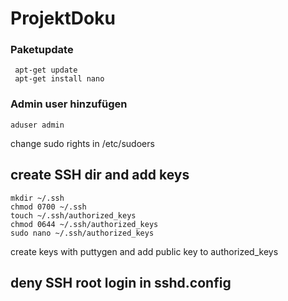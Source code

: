 # ProjektDoku
### Paketupdate
 
     apt-get update
     apt-get install nano


### Admin user hinzufügen

    aduser admin

change sudo rights in /etc/sudoers

## create SSH dir and add keys

    mkdir ~/.ssh
    chmod 0700 ~/.ssh
    touch ~/.ssh/authorized_keys
    chmod 0644 ~/.ssh/authorized_keys
    sudo nano ~/.ssh/authorized_keys

create keys with puttygen and add public key to authorized_keys

## deny SSH root login in sshd.config
